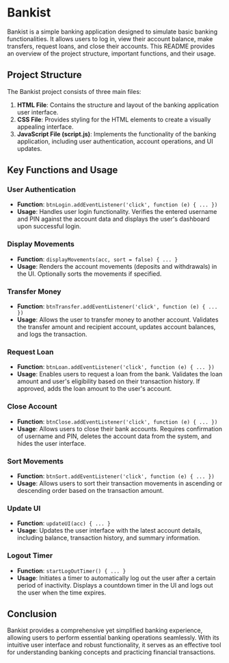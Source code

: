 # Bankist

Bankist is a simple banking application designed to simulate basic banking functionalities. It allows users to log in, view their account balance, make transfers, request loans, and close their accounts. This README provides an overview of the project structure, important functions, and their usage.

## Project Structure

The Bankist project consists of three main files:

1. **HTML File**: Contains the structure and layout of the banking application user interface.
2. **CSS File**: Provides styling for the HTML elements to create a visually appealing interface.
3. **JavaScript File (script.js)**: Implements the functionality of the banking application, including user authentication, account operations, and UI updates.

## Key Functions and Usage

### User Authentication
- **Function**: `btnLogin.addEventListener('click', function (e) { ... })`
- **Usage**: Handles user login functionality. Verifies the entered username and PIN against the account data and displays the user's dashboard upon successful login.

### Display Movements
- **Function**: `displayMovements(acc, sort = false) { ... }`
- **Usage**: Renders the account movements (deposits and withdrawals) in the UI. Optionally sorts the movements if specified.

### Transfer Money
- **Function**: `btnTransfer.addEventListener('click', function (e) { ... })`
- **Usage**: Allows the user to transfer money to another account. Validates the transfer amount and recipient account, updates account balances, and logs the transaction.

### Request Loan
- **Function**: `btnLoan.addEventListener('click', function (e) { ... })`
- **Usage**: Enables users to request a loan from the bank. Validates the loan amount and user's eligibility based on their transaction history. If approved, adds the loan amount to the user's account.

### Close Account
- **Function**: `btnClose.addEventListener('click', function (e) { ... })`
- **Usage**: Allows users to close their bank accounts. Requires confirmation of username and PIN, deletes the account data from the system, and hides the user interface.

### Sort Movements
- **Function**: `btnSort.addEventListener('click', function (e) { ... })`
- **Usage**: Allows users to sort their transaction movements in ascending or descending order based on the transaction amount.

### Update UI
- **Function**: `updateUI(acc) { ... }`
- **Usage**: Updates the user interface with the latest account details, including balance, transaction history, and summary information.

### Logout Timer
- **Function**: `startLogOutTimer() { ... }`
- **Usage**: Initiates a timer to automatically log out the user after a certain period of inactivity. Displays a countdown timer in the UI and logs out the user when the time expires.

## Conclusion

Bankist provides a comprehensive yet simplified banking experience, allowing users to perform essential banking operations seamlessly. With its intuitive user interface and robust functionality, it serves as an effective tool for understanding banking concepts and practicing financial transactions.
